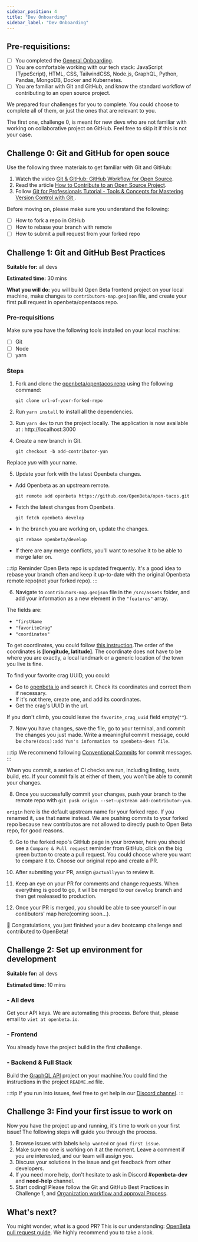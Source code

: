 ```yaml
---
sidebar_position: 4
title: "Dev Onboarding"
sidebar_label: "Dev Onboarding"
---
```


## Pre-requisitions:

- [ ] You completed the [General Onboarding](./general-onboarding.md).
- [ ] You are comfortable working with our tech stack: JavaScript (TypeScript), HTML, CSS, TailwindCSS, Node.js, GraphQL, Python, Pandas, MongoDB, Docker and Kubernetes.
- [ ] You are familiar with Git and GitHub, and know the standard workflow of contributing to an open source project.

We prepared four challenges for you to complete. You could choose to complete all of them, or just the ones that are relevant to you. 

The first one, challenge 0, is meant for new devs who are not familiar with working on collaborative project on GitHub. Feel free to skip it if this is not your case.

## Challenge 0: Git and GitHub for open souce

Use the following three materials to get familiar with Git and GitHub:

1. Watch the video [Git & GitHub: GitHub Workflow for Open Source](https://www.youtube.com/watch?v=4VY0kHqIqyU).
2. Read the article [How to Contribute to an Open Source Project](https://css-tricks.com/how-to-contribute-to-an-open-source-project/).
3. Follow [Git for Professionals Tutorial - Tools & Concepts for Mastering Version Control with Git
](https://www.youtube.com/watch?v=Uszj_k0DGsg) .

Before moving on, please make sure you understand the following:
- [ ] How to fork a repo in GitHub
- [ ] How to rebase your branch with remote 
- [ ] How to submit a pull request from your forked repo 

## Challenge 1: Git and GitHub Best Practices

**Suitable for:** all devs

**Estimated time:** 30 mins

**What you will do:** you will build Open Beta frontend project on your local machine, make changes to `contributors-map.geojson` file, and create your first pull request in openbeta/opentacos repo. 

### Pre-requisitions
Make sure you have the following tools installed on your local machine:
- [ ] Git
- [ ] Node
- [ ] yarn

### Steps

1. Fork and clone the [openbeta/opentacos repo](https://github.com/OpenBeta/open-tacos) using the following command:

    `git clone url-of-your-forked-repo`

2. Run `yarn install` to install all the dependencies. 

3. Run `yarn dev` to run the project locally. The application is now available at : http://localhost:3000

4. Create a new branch in Git.

    `git checkout -b add-contributor-yun`

Replace *yun* with your name.

5. Update your fork with the latest Openbeta changes. 
- Add Openbeta as an upstream remote. 
    
    `git remote add openbeta https://github.com/OpenBeta/open-tacos.git`
- Fetch the latest changes from Openbeta.
    
    `git fetch openbeta develop`
- In the branch you are working on, update the changes.
    
    `git rebase openbeta/develop`

- If there are any merge conflicts, you'll want to resolve it to be able to merge later on.

:::tip Reminder
Open Beta repo is updated frequently. It's a good idea to rebase your branch often and keep it up-to-date with the original Openbeta remote repo(not your forked repo).
:::

6. Navigate to `contributors-map.geojson` file in the `/src/assets` folder, and add your information as a new element in the `"features"` array. 

The fields are:
- `"firstName`
- `"favoriteCrag"`
- `"coordinates"`

To get coordinates, you could follow [this instruction](https://support.google.com/maps/answer/18539?hl=en&co=GENIE.Platform%3DDesktop).The order of the coordinates is **[longitude, latitude]**. The coordinate does not have to be where you are exactly, a local landmark or a generic location of the town you live is fine.

To find your favorite crag UUID, you could:
- Go to [openbeta.io](https://openbeta.io/) and search it. Check its coordinates and correct them if necessary.
- If it's not there, create one, and add its coordinates.
- Get the crag's UUID in the url.

If you don't climb, you could leave the `favorite_crag_uuid` field empty(`""`). 

7. Now you have changes, save the file, go to your terminal, and commit the changes you just made. Write a meaningful commit message, could be `chore(docs):add Yun's information to openbeta-devs file`.

:::tip
We recommend following [Conventional Commits](https://www.conventionalcommits.org/en/v1.0.0/) for commit messages.
:::

When you commit, a series of CI checks are run, including linting, tests, build, etc. If your commit fails at either of them, you won't be able to commit your changes. 

8. Once you successfully commit your changes, push your branch to the remote repo with `git push origin --set-upstream add-contributor-yun`. 

`origin` here is the default upstream name for your forked repo. If you renamed it, use that name instead. We are pushing commits to your forked repo because new contributos are not allowed to directly push to Open Beta repo, for good reasons.

9. Go to the forked repo's GitHub page in your browser, here you should see a `Compare & Pull request` reminder from GitHub, click on the big green button to create a pull request. You could choose where you want to compare it to. Choose our original repo and create a PR. 

10. After submiting your PR, assign `@actuallyyun` to review it.

11. Keep an eye on your PR for comments and change requests. When everything is good to go, it will be merged to our `develop` branch and then get realeased to production.

12. Once your PR is merged, you should be able to see yourself in our contibutors' map here(coming soon...).

🎉 Congratulations, you just finished your a dev bootcamp challenge and contributed to OpenBeta!

## Challenge 2: Set up environment for development

**Suitable for:** all devs 

**Estimated time:** 10 mins

### - All devs
Get your API keys. We are automating this process. Before that, please email to `viet at openbeta.io`.

### - Frontend
You already have the project build in the first challenge.
### - Backend & Full Stack
Build the [GraphQL API](https://github.com/OpenBeta/openbeta-graphql) project on your machine.You could find the instructions in the project `README.md` file.

:::tip
If you run into issues, feel free to get help in our [Discord channel](https://discord.com/invite/ptpnWWNkJx).
:::

## Challenge 3: Find your first issue to work on

Now you have the project up and running, it's time to work on your first issue! The following steps will guide you through the process.

1. Browse issues with labels `help wanted` or `good first issue`.
2. Make sure no one is working on it at the moment. Leave a comment if you are interested, and our team will assign you.
3. Discuss your solutions in the issue and get feedback from other developers.
4. If you need more help, don't hesitate to ask in Discord **#openbeta-dev** and **need-help** channel.
5. Start coding! Please follow the Git and GitHub Best Practices in Challenge 1, and [Organization workflow and approval Process](./general-onboarding.md).

## What's next?

You might wonder, what is a good PR? This is our understanding: [OpenBeta  pull request guide](./good-pr.md). We highly recommend you to take a look.
